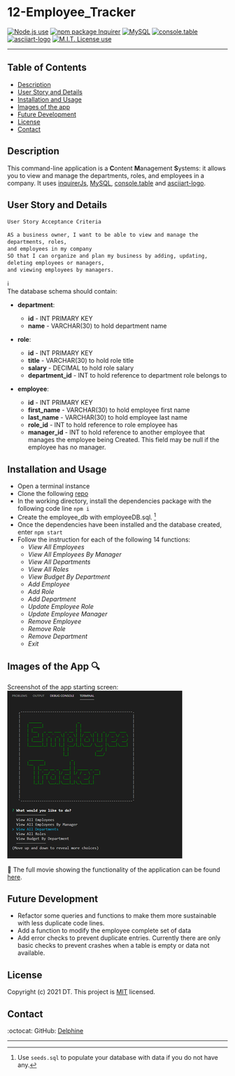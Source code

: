 # 12-Employee_Tracker
  

 <a href="https://img.shields.io/badge/node-v12.19.0-orange?style=plastic"><img alt="Node.js use" src="https://img.shields.io/badge/node-v12.19.0-orange?style=plastic"/></a>
<a href="https://img.shields.io/badge/npm-Inquirer-red?style=plastic"><img alt="npm package Inquirer" src="https://img.shields.io/badge/npm-Inquirer-red?style=plastic" /></a>
<a href="https://img.shields.io/badge/npm-MySQL-yellow?style=plastic"><img alt="MySQL" src="https://img.shields.io/badge/npm-MySQL-yellow?style=plastic"/></a>
<a href="https://img.shields.io/badge/npm-console.table-blue?style=plastic"><img alt="console.table" src="https://img.shields.io/badge/npm-console.table-blue?style=plastic"/></a>
<a href="https://img.shields.io/badge/npm-asciiart--logo-yellowgreen?style=plastic"><img alt="asciiart-logo" src="https://img.shields.io/badge/npm-asciiart--logo-yellowgreen?style=plastic"/></a>
 <a href="https://img.shields.io/badge/License-MIT-brightgreen?style=plastic"><img alt="M.I.T. License use" src="https://img.shields.io/badge/License-MIT-brightgreen?style=plastic"/></a>  

---

## Table of Contents  
* [Description](#Description)
* [User Story and Details](#User-Story-and-Details)  
* [Installation and Usage](#Installation-and-Usage)  
* [Images of the app](#Images-of-the-app-)  
* [Future Development](#Future-Development)
* [License](#License)  
* [Contact](#Contact) 


## Description
This command-line application is a **C**ontent **M**anagement **S**ystems: it allows you to view and manage the departments, roles, and employees in a company. It uses [inquirerJs](https://www.npmjs.com/package/express), [MySQL](https://www.npmjs.com/package/mysql),  [console.table](https://www.npmjs.com/package/console.table) and [asciiart-logo](https://www.npmjs.com/package/asciiart-logo).  


## User Story and Details


```
User Story Acceptance Criteria
```
```
AS a business owner, I want to be able to view and manage the departments, roles,  
and employees in my company
SO that I can organize and plan my business by adding, updating, deleting employees or managers,  
and viewing employees by managers.

```

:information_source:  
The database schema should contain:  
* **department**:

  * **id** - INT PRIMARY KEY
  * **name** - VARCHAR(30) to hold department name

* **role**:

  * **id** - INT PRIMARY KEY
  * **title** -  VARCHAR(30) to hold role title
  * **salary** -  DECIMAL to hold role salary
  * **department_id** -  INT to hold reference to department role belongs to

* **employee**:

  * **id** - INT PRIMARY KEY
  * **first_name** - VARCHAR(30) to hold employee first name
  * **last_name** - VARCHAR(30) to hold employee last name
  * **role_id** - INT to hold reference to role employee has
  * **manager_id** - INT to hold reference to another employee that manages the employee being Created. This field may be null if the employee has no manager. 



## Installation and Usage  

- Open a terminal instance  
- Clone the following [repo](https://github.com/Delph-Sunny/12-Employee_Tracker)  
- In the working directory, install the dependencies package with the following code line `npm i`  
- Create the employee_db with employeeDB.sql. [^1]
- Once the dependencies have been installed and the database created, enter `npm start`  
- Follow the instruction for each of the following 14 functions:
  - *View All Employees*
  - *View All Employees By Manager*
  - *View All Departments*              
  - *View All Roles*
  - *View Budget By Department*
  - *Add Employee*
  - *Add Role*
  - *Add Department*
  - *Update Employee Role*
  - *Update Employee Manager*
  - *Remove Employee*
  - *Remove Role*
  - *Remove Department*
  - *Exit*
  

## Images of the App :mag:  

Screenshot of the app starting screen:  
![Employee_Tracker](./images/Snippet1.PNG) 

:movie_camera: The full movie showing the functionality of the application can be found [here](https://drive.google.com/file/d/1KtZNt4bHzUTk7CSmuGFbbxoV55NaIFl5/view). 
  
## Future Development 

- Refactor some queries and functions to make them more sustainable with less duplicate code lines.
- Add a function to modify the employee complete set of data
- Add error checks to prevent duplicate entries. Currently there are only basic checks to prevent crashes when a table is empty or data not available. 

## License  

Copyright (c) 2021 DT. This project is [MIT](https://choosealicense.com/licenses/mit) licensed.

## Contact  

:octocat:  GitHub: [Delphine](https://github.com/Delph-Sunny)  


---
[^1]: Use `seeds.sql` to populate your database with data if you do not have any. 